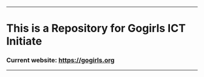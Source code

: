 ***********************
# This is a Repository for Gogirls ICT Initiate
### Current website: https://gogirls.org
***********************